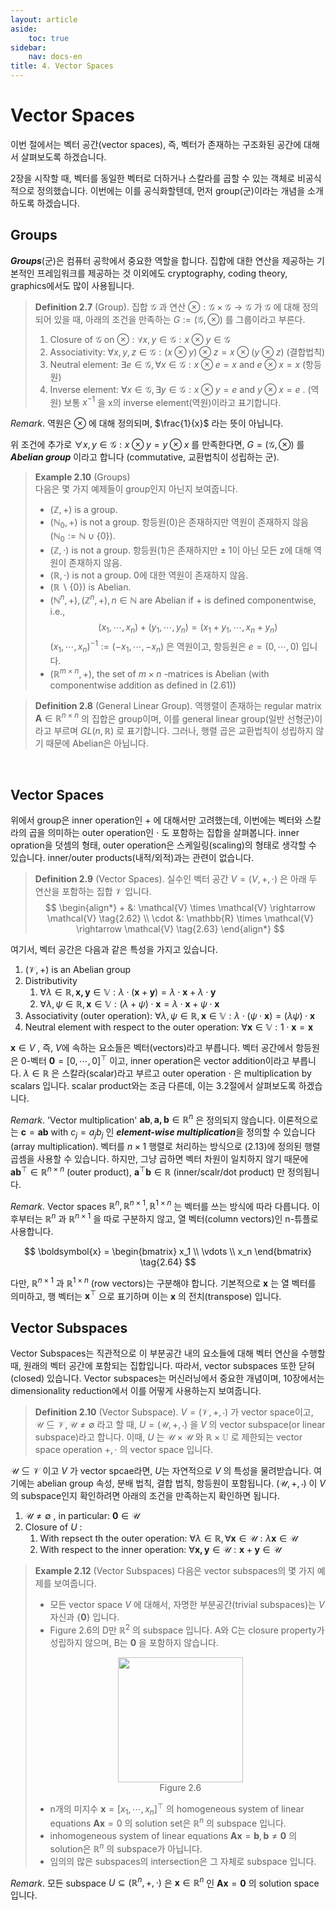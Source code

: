 ```yaml
---
layout: article
aside:
    toc: true
sidebar:
    nav: docs-en
title: 4. Vector Spaces
---
```


# Vector Spaces

이번 절에서는 벡터 공간(vector spaces), 즉, 벡터가 존재하는 구조화된 공간에 대해서 살펴보도록 하겠습니다.

2장을 시작할 때, 벡터를 동일한 벡터로 더하거나 스칼라를 곱할 수 있는 객체로 비공식적으로 정의했습니다. 이번에는 이를 공식화할텐데, 먼저 group(군)이라는 개념을 소개하도록 하겠습니다.

## Groups

***Groups***(군)은 컴퓨터 공학에서 중요한 역할을 합니다. 집합에 대한 연산을 제공하는 기본적인 프레임워크를 제공하는 것 이외에도 cryptography, coding theory, graphics에서도 많이 사용됩니다.

> **Definition 2.7** (Group). 집합 $\mathcal{G}$ 과 연산 $\otimes : \mathcal{G} \times \mathcal{G} \rightarrow \mathcal{G}$ 가 $\mathcal{G}$ 에 대해 정의되어 있을 때, 아래의 조건을 만족하는 $G := (\mathcal{G}, \otimes)$ 를 그룹이라고 부른다.
> <br>
> 1. Closure of $\mathcal{G}$ on $\otimes : \forall x,y \in \mathcal{G}: x \otimes y \in \mathcal{G}$
> 2. Associativity: $\forall x, y, z \in \mathcal{G}: (x \otimes y) \otimes z = x \otimes (y \otimes z)$ (결합법칙)
> 3. Neutral element: $\exists e \in \mathcal{G}, \forall x \in \mathcal{G} : x \otimes e = x \text{ and } e \otimes x = x$ (항등원)
> 4. Inverse element: $\forall x \in \mathcal{G}, \exists y \in \mathcal{G} : x \otimes y = e \text{ and } y \otimes x = e$ . (역원) 보통 $x^{-1}$ 을 x의 inverse element(역원)이라고 표기합니다.

*Remark*. 역원은 $\otimes$ 에 대해 정의되며, $\frac{1}{x}$ 라는 뜻이 아닙니다.

위 조건에 추가로 $\forall x, y \in \mathcal{G} : x \otimes y = y \otimes x$ 를 만족한다면, $G = (\mathcal{G}, \otimes)$ 를 ***Abelian group*** 이라고 합니다 (commutative, 교환법칙이 성립하는 군).

> **Example 2.10** (Groups)
> <br>
> 다음은 몇 가지 예제들이 group인지 아닌지 보여줍니다.
> <br>
> - $(\mathbb{Z}, +)$ is a group.
> - $(\mathbb{N}_0, +)$ is not a group. 항등원(0)은 존재하지만 역원이 존재하지 않음 ($\mathbb{N}_0 := \mathbb{N} \cup \lbrace 0 \rbrace$).
> - $(\mathbb{Z}, \cdot)$ is not a group. 항등원(1)은 존재하지만 $\pm$ 1이 아닌 모든 z에 대해 역원이 존재하지 않음.
> - $(\mathbb{R}, \cdot)$ is not a group. 0에 대한 역원이 존재하지 않음.
> - $(\mathbb{R}\backslash\lbrace 0 \rbrace)$ is Abelian.
> - $(\mathbb{N}^n, +), (\mathbb{Z}^n, +), n \in \mathbb{N}$ are Abelian if + is defined componentwise, i.e., 
> $$ (x_1, \cdots, x_n) + (y_1, \cdots, y_n) = (x_1 + y_1, \cdots, x_n + y_n) \tag{2.61} $$ 
> $(x_1, \cdots, x_n)^{-1} := (-x_1, \cdots, -x_n)$ 은 역원이고, 항등원은 $e = (0, \cdots, 0)$ 입니다.
> - $(\mathbb{R}^{m\times n}, +)$, the set of $m \times n$ -matrices is Abelian (with componentwise addition as defined in (2.61))

> **Definition 2.8** (General Linear Group). 역행렬이 존재하는 regular matrix $\boldsymbol{A} \in \mathbb{R}^{n \times n}$ 의 집합은 group이며, 이를 general linear group(일반 선형군)이라고 부르며 $GL(n, \mathbb{R})$ 로 표기합니다. 그러나, 행렬 곱은 교환법칙이 성립하지 않기 때문에 Abelian은 아닙니다.

<br>

## Vector Spaces

위에서 group은 inner operation인 + 에 대해서만 고려했는데, 이번에는 벡터와 스칼라의 곱을 의미하는 outer operation인 $\cdot$ 도 포함하는 집합을 살펴봅니다. inner opration을 덧셈의 형태, outer operation은 스케일링(scaling)의 형태로 생각할 수 있습니다. inner/outer products(내적/외적)과는 관련이 없습니다.

> **Definition 2.9** (Vector Spaces). 실수인 벡터 공간 $V = (V, +, \cdot)$ 은 아래 두 연산을 포함하는 집합 $\mathcal{V}$ 입니다.
> $$ \begin{align*} + &: \mathcal{V} \times \mathcal{V} \rightarrow \mathcal{V} \tag{2.62} \\ \cdot &: \mathbb{R} \times \mathcal{V} \rightarrow \mathcal{V} \tag{2.63} \end{align*} $$

여기서, 벡터 공간은 다음과 같은 특성을 가지고 있습니다.
<br>
1. $(\mathcal{V}, +)$ is an Abelian group
2. Distributivity
   1. $\forall \lambda \in \mathbb{R}, \boldsymbol{x, y} \in \mathbb{V} : \lambda \cdot (\boldsymbol{x} + \boldsymbol{y}) = \lambda \cdot \boldsymbol{x} + \lambda \cdot \boldsymbol{y}$
   2. $\forall \lambda, \psi \in \mathbb{R}, \boldsymbol{x} \in \mathbb{V} : (\lambda + \psi)\cdot\boldsymbol{x} = \lambda\cdot\boldsymbol{x} + \psi\cdot\boldsymbol{x}$
3. Associativity (outer operation): $\forall\lambda,\psi \in \mathbb{R}, \boldsymbol{x}\in\mathbb{V}: \lambda\cdot(\psi\cdot\boldsymbol{x}) = (\lambda\psi)\cdot\boldsymbol{x}$
4. Neutral element with respect to the outer operation: $\forall\boldsymbol{x}\in\mathbb{V} : 1\cdot\boldsymbol{x} = \boldsymbol{x}$

$\boldsymbol{x} \in V$ , 즉, $V$에 속하는 요소들은 벡터(vectors)라고 부릅니다. 벡터 공간에서 항등원은 0-벡터 $\boldsymbol{0} = \lbrack 0, \cdots, 0 \rbrack^\top$ 이고, inner operation은 vector addition이라고 부릅니다. $\lambda \in \mathbb{R}$ 은 스칼라(scalar)라고 부르고 outer operation $\cdot$ 은 multiplication by scalars 입니다. scalar product와는 조금 다른데, 이는 3.2절에서 살펴보도록 하겠습니다.

*Remark*. 'Vector multiplication' $\boldsymbol{ab}, \boldsymbol{a, b} \in \mathbb{R}^n$ 은 정의되지 않습니다. 이론적으로는 $\boldsymbol{c} = \boldsymbol{ab}$ with $c_{j}=a_jb_j$ 인 ***element-wise multiplication***을 정의할 수 있습니다 (array multiplication). 벡터를 $n \times 1$ 행렬로 처리하는 방식으로 (2.13)에 정의된 행렬 곱셈을 사용할 수 있습니다. 하지만, 그냥 곱하면 벡터 차원이 일치하지 않기 때문에 $\boldsymbol{ab}^\top \in \mathbb{R}^{n \times n}$ (outer product), $\boldsymbol{a}^\top\boldsymbol{b} \in \mathbb{R}$ (inner/scalr/dot product) 만 정의됩니다.

*Remark*. Vector spaces $\mathbb{R}^n, \mathbb{R}^{n\times 1}, \mathbb{R}^{1 \times n}$ 는 벡터를 쓰는 방식에 따라 다릅니다. 이후부터는 $\mathbb{R}^n$ 과 $\mathbb{R}^{n\times 1}$ 을 따로 구분하지 않고, 열 벡터(column vectors)인 n-튜플로 사용합니다.

$$ \boldsymbol{x} = \begin{bmatrix} x_1 \\ \vdots \\ x_n \end{bmatrix} \tag{2.64} $$

다만, $\mathbb{R}^{n \times 1}$ 과 $\mathbb{R}^{1 \times n}$ (row vectors)는 구분해야 합니다. 기본적으로 $\boldsymbol{x}$ 는 열 벡터를 의미하고, 행 벡터는 $\boldsymbol{x}^\top$ 으로 표기하며 이는 $\boldsymbol{x}$ 의 전치(transpose) 입니다.

## Vector Subspaces

Vector Subspaces는 직관적으로 이 부분공간 내의 요소들에 대해 벡터 연산을 수행할 때, 원래의 벡터 공간에 포함되는 집합입니다. 따라서, vector subspaces 또한 닫혀(closed) 있습니다. Vector subspaces는 머신러닝에서 중요한 개념이며, 10장에서는 dimensionality reduction에서 이를 어떻게 사용하는지 보여줍니다.

> **Definition 2.10** (Vector Subspace). $V = (\mathcal{V}, +, \cdot)$ 가 vector space이고, $\mathcal{U} \subseteq \mathcal{V}, \mathcal{U} \neq \emptyset$ 라고 할 때, $U = (\mathcal{U}, +, \cdot)$ 을 $V$ 의 vector subspace(or linear subspace)라고 합니다. 이때, $U$ 는 $\mathcal{U} \times \mathcal{U}$ 와 $\mathbb{R} \times \mathbb{U}$ 로 제한되는 vector space operation $+, \cdot$ 의 vector space 입니다.

$\mathcal{U} \subseteq \mathcal{V}$ 이고 $V$ 가 vector spcae라면, $U$는 자연적으로 $V$ 의 특성을 물려받습니다. 여기에는 abelian group 속성, 분배 법칙, 결합 법칙, 항등원이 포함됩니다. $(\mathcal{U}, +, \cdot)$ 이 $V$ 의 subspace인지 확인하려면 아래의 조건을 만족하는지 확인하면 됩니다.

1. $\mathcal{U} \neq \emptyset$ , in particular: $\boldsymbol{0} \in \mathcal{U}$
2. Closure of $U$ :
   1. With repsect th the outer operation: $\forall\lambda \in \mathbb{R}, \forall\boldsymbol{x} \in \mathcal{U} : \lambda\boldsymbol{x} \in \mathcal{U}$
   2. With respect to the inner operation: $\forall\boldsymbol{x, y} \in \mathcal{U} : \boldsymbol{x} + \boldsymbol{y} \in \mathcal{U}$


> **Example 2.12** (Vector Subspaces)
> 다음은 vector subspaces의 몇 가지 예제를 보여줍니다.
> <br>
> - 모든 vector space $V$ 에 대해서, 자명한 부분공간(trivial subspaces)는 $V$ 자신과 $\lbrace\boldsymbol{0}\rbrace$ 입니다.
> - Figure 2.6의 D만 $\mathbb{R}^2$ 의 subspace 입니다. A와 C는 closure property가 성립하지 않으며, B는 $\boldsymbol{0}$ 을 포함하지 않습니다.
> <div align="center"><img src="{{ site.baseurl }}/assets/images/figures/figure2.6.png" height=200px></div>
> <div align="center">Figure 2.6</div>
> 
> - n개의 미지수 $\boldsymbol{x} = \lbrack x_1, \cdots, x_n \rbrack^\top$ 의 homogeneous system of linear equations $\boldsymbol{Ax} = 0$ 의 solution set은 $\mathbb{R}^n$ 의 subspace 입니다.
> - inhomogeneous system of linear equations $\boldsymbol{Ax} = \boldsymbol{b}, \boldsymbol{b} \neq \boldsymbol{0}$ 의 solution은 $\mathbb{R}^n$ 의 subspace가 아닙니다.
> - 임의의 많은 subspaces의 intersection은 그 자체로 subspace 입니다.

*Remark*. 모든 subspace $U \subseteq (\mathbb{R}^n, +, \cdot)$ 은 $\boldsymbol{x} \in \mathbb{R}^n$ 인 $\boldsymbol{Ax} = \boldsymbol{0}$ 의 solution space 입니다.